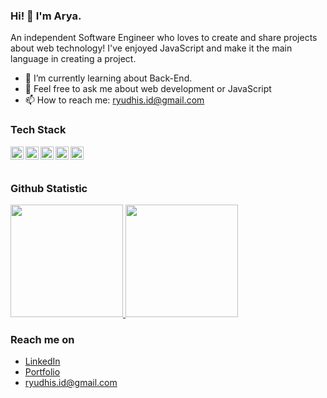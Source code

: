 ### Hi! 👋 I'm Arya.

An independent Software Engineer who loves to create and share projects about web technology! I've enjoyed JavaScript and make it the main language in creating a project.

- 🌱 I’m currently learning about Back-End.
- 💬 Feel free to ask me about web development or JavaScript
- 📫 How to reach me: ryudhis.id@gmail.com

### Tech Stack
  <a href="#"><img align="left" alt="JavaScript" title="JavaScript" width="21px" src="https://upload.wikimedia.org/wikipedia/commons/9/99/Unofficial_JavaScript_logo_2.svg" /></a>
  <a href="https://www.typescriptlang.org/"><img align="left" alt="Typescript" title="Typescript" width="21px" src="https://upload.wikimedia.org/wikipedia/commons/4/4c/Typescript_logo_2020.svg" /></a>
  <a href="https://nodejs.org/"><img align="left" alt="NodeJS" title="NodeJS" width="21px" src="https://icon.icepanel.io/Technology/svg/Node.js.svg" /></a>
  <a href="https://reactjs.org/"><img align="left" alt="React" title="React" width="21px" src="https://cdn.worldvectorlogo.com/logos/react-2.svg" /></a>
  <a href="https://nextjs.org/"><img align="left" alt="Next" title="Next JS" width="21px" src="https://www.datocms-assets.com/75941/1657707878-nextjs_logo.png" /></a>
  <br>
  <br>
  
### Github Statistic
<p align="left">
<a href="https://github.com/ryudhis">
  <img height="180em" src="https://github-readme-stats-eight-theta.vercel.app/api?username=ryudhis&show_icons=true&theme=algolia&include_all_commits=true&count_private=true"/>
  <img height="180em" src="https://github-readme-stats-eight-theta.vercel.app/api/top-langs/?username=ryudhis&layout=compact&langs_count=8&theme=algolia"/>
</a>
</p>

### Reach me on
- <a href="https://linkedin.com/in/ryudhis/">LinkedIn</a>
- <a href="https://https://portfolio-ryudhis.vercel.app">Portfolio</a>
- ryudhis.id@gmail.com
